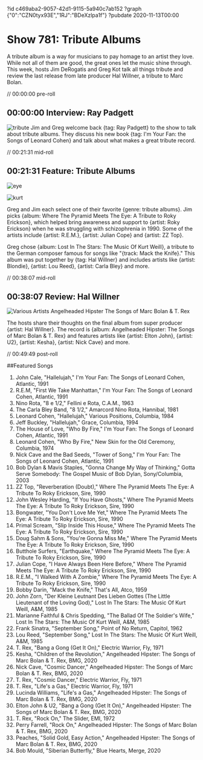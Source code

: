 ?id c469aba2-9057-42d1-9115-5a940c7ab152
?graph {"0":"CZN0tyx93E","1RJ":"BDeXzlpa1f"}
?pubdate 2020-11-13T00:00
# Show 781: Tribute Albums


A tribute album is a way for musicians to pay homage to an artist they love. While not all of them are good, the great ones let the music shine through. This week, hosts Jim DeRogatis and Greg Kot talk all things tribute and review the last release from late producer Hal Willner, a tribute to Marc Bolan. 

// 00:00:00 pre-roll

## 00:00:00 Interview: Ray Padgett
![tribute](https://static.soundopinions.org/images/2020/imyourfanbookcover.jpeg)
Jim and Greg welcome back {tag: Ray Padgett} to the show to talk about tribute albums. They discuss his new book {tag: I'm Your Fan: the Songs of Leonard Cohen} and talk about what makes a great tribute record.



// 00:21:31 mid-roll

## 00:21:31 Feature: Tribute Albums
![eye](https://static.soundopinions.org/images/2020/eye.jpeg)

![kurt](https://static.soundopinions.org/images/2020/kurt.jpeg)

Greg and Jim each select one of their favorite {genre: tribute albums}. Jim picks {album: Where The Pyramid Meets The Eye: A Tribute to Roky Erickson}, which helped bring awareness and support to {artist: Roky Erickson} when he was struggling with schizophrenia in 1990. Some of the artists include {artist: R.E.M.}, {artist: Julian Cope} and {artist: ZZ Top}.

Greg chose {album: Lost In The Stars: The Music Of Kurt Weill}, a tribute to the German composer famous for songs like "{track: Mack the Knife}." This album was put together by {tag: Hal Willner} and includes artists like {artist: Blondie}, {artist: Lou Reed}, {artist: Carla Bley} and more.



// 00:38:07 mid-roll

## 00:38:07 Review: Hal Willner

![Various Artists Angelheaded Hipster The Songs of Marc Bolan & T. Rex](https://static.soundopinions.org/assets/781/1RJ1.jpg)

The hosts share their thoughts on the final album from super producer {artist: Hal Willner}. The record is {album: Angelheaded Hipster: The Songs of Marc Bolan & T. Rex} and features artists like {artist: Elton John}, {artist: U2}, {artist: Kesha}, {artist: Nick Cave} and more.



// 00:49:49 post-roll

##Featured Songs

1. John Cale, "Hallelujah," I'm Your Fan: The Songs of Leonard Cohen, Atlantic, 1991
1. R.E.M, "First We Take Manhattan," I'm Your Fan: The Songs of Leonard Cohen, Atlantic, 1991
1. Nino Rota, "8 e 1/2," Fellini e Rota, C.A.M., 1963
1. The Carla Bley Band, "8 1/2," Amarcord Nino Rota, Hannibal, 1981
1. Leonard Cohen, "Hallelujah," Various Positions, Columbia, 1984
1. Jeff Buckley, "Hallelujah," Grace, Columbia, 1994
1. The House of Love, "Who By Fire," I'm Your Fan: The Songs of Leonard Cohen, Atlantic, 1991
1. Leonard Cohen, "Who By Fire," New Skin for the Old Ceremony, Columbia, 1974
1. Nick Cave and the Bad Seeds, "Tower of Song," I'm Your Fan: The Songs of Leonard Cohen, Atlantic, 1991
1. Bob Dylan & Mavis Staples, "Gonna Change My Way of Thinking," Gotta Serve Somebody: The Gospel Music of Bob Dylan, Sony/Columbia, 2003
1. ZZ Top, "Reverberation (Doubt)," Where The Pyramid Meets The Eye: A Tribute To Roky Erickson, Sire, 1990
1. John Wesley Harding, "If You Have Ghosts," Where The Pyramid Meets The Eye: A Tribute To Roky Erickson, Sire, 1990
1. Bongwater, "You Don't Love Me Yet," Where The Pyramid Meets The Eye: A Tribute To Roky Erickson, Sire, 1990
1. Primal Scream, "Slip Inside This House," Where The Pyramid Meets The Eye: A Tribute To Roky Erickson, Sire, 1990
1. Doug Sahm & Sons, "You're Gonna Miss Me," Where The Pyramid Meets The Eye: A Tribute To Roky Erickson, Sire, 1990
1. Butthole Surfers, "Earthquake," Where The Pyramid Meets The Eye: A Tribute To Roky Erickson, Sire, 1990
1. Julian Cope, "I Have Always Been Here Before," Where The Pyramid Meets The Eye: A Tribute To Roky Erickson, Sire, 1990
1. R.E.M., "I Walked With A Zombie," Where The Pyramid Meets The Eye: A Tribute To Roky Erickson, Sire, 1990
1. Bobby Darin, "Mack the Knife," That's All, Atco, 1959
1. John Zorn, "Der Kleine Leutnant Des Lieben Gottes (The Little Lieutenant of the Loving God)," Lost In The Stars: The Music Of Kurt Weill, A&M, 1985
1. Marianne Faithful & Chris Spedding, "The Ballad Of The Soldier's Wife," Lost In The Stars: The Music Of Kurt Weill, A&M, 1985
1. Frank Sinatra, "September Song," Point of No Return, Capitol, 1962
1. Lou Reed, "September Song," Lost In The Stars: The Music Of Kurt Weill, A&M, 1985
1. T. Rex, "Bang a Gong (Get It On)," Electric Warrior, Fly, 1971
1. Kesha, "Children of the Revolution," Angelheaded Hipster: The Songs of Marc Bolan & T. Rex, BMG, 2020
1. Nick Cave, "Cosmic Dancer," Angelheaded Hipster: The Songs of Marc Bolan & T. Rex, BMG, 2020
1. T. Rex, "Cosmic Dancer," Electric Warrior, Fly, 1971
1. T. Rex, "Life's a Gas," Electric Warrior, Fly, 1971
1. Lucinda Williams, "Life's a Gas," Angelheaded Hipster: The Songs of Marc Bolan & T. Rex, BMG, 2020
1. Elton John & U2, "Bang a Gong (Get It On)," Angelheaded Hipster: The Songs of Marc Bolan & T. Rex, BMG, 2020
1. T. Rex, "Rock On," The Slider, EMI, 1972
1. Perry Farrell, "Rock On," Angelheaded Hipster: The Songs of Marc Bolan & T. Rex, BMG, 2020
1. Peaches, "Solid Gold, Easy Action," Angelheaded Hipster: The Songs of Marc Bolan & T. Rex, BMG, 2020
1. Bob Mould, "Siberian Butterfly," Blue Hearts, Merge, 2020
